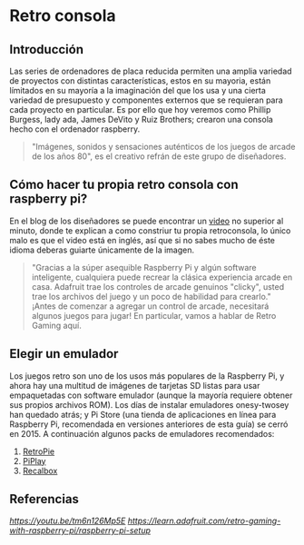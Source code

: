 # Retro consola
## Introducción
Las series de ordenadores de placa reducida permiten una amplia variedad de proyectos con distintas características, estos en su mayoria, están límitados en su mayoría a la imaginación del que los usa y una cierta variedad de presupuesto y componentes externos que se requieran para cada proyecto en particular.
Es por ello que hoy veremos como Phillip Burgess, lady ada, James DeVito y Ruiz Brothers; crearon una consola hecho con el ordenador raspberry. 
>"Imágenes, sonidos y sensaciones auténticos de los juegos de arcade de los años 80", es el creativo refrán de este grupo de diseñadores.
## Cómo hacer tu propia retro consola con raspberry pi?
En el blog de los diseñadores se puede encontrar un [video](https://youtu.be/tm6n126Mp5E) no superior al minuto, donde te explican a como constriur tu propia retroconsola, lo único malo es que el video está en inglés, así que si no sabes mucho de éste idioma deberas guiarte únicamente de la imagen. 
>"Gracias a la súper asequible Raspberry Pi y algún software inteligente, cualquiera puede recrear la clásica experiencia arcade en casa. Adafruit trae los controles de arcade genuinos "clicky", usted trae los archivos del juego y un poco de habilidad para crearlo."
>¡Antes de comenzar a agregar un control de arcade, necesitará algunos juegos para jugar! En particular, vamos a hablar de Retro Gaming aquí.
## Elegir un emulador
Los juegos retro son uno de los usos más populares de la Raspberry Pi, y ahora hay una multitud de imágenes de tarjetas SD listas para usar empaquetadas con software emulador (aunque la mayoría requiere obtener sus propios archivos ROM). Los días de instalar emuladores onesy-twosey han quedado atrás; y Pi Store (una tienda de aplicaciones en línea para Raspberry Pi, recomendada en versiones anteriores de esta guía) se cerró en 2015.
A continuación algunos packs de emuladores recomendados:
1. [RetroPie](https://retropie.org.uk/)
2. [PiPlay](http://piplay.org/)
3. [Recalbox]()

## Referencias
*https://youtu.be/tm6n126Mp5E*
*https://learn.adafruit.com/retro-gaming-with-raspberry-pi/raspberry-pi-setup*

